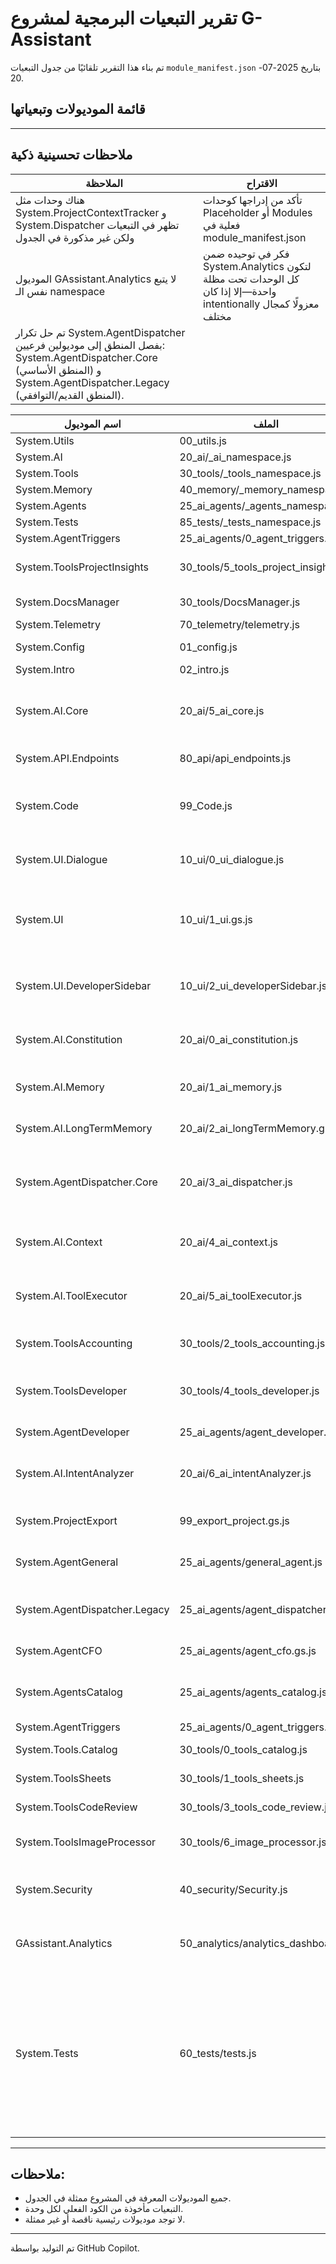 # تقرير التبعيات البرمجية لمشروع G-Assistant

تم بناء هذا التقرير تلقائيًا من جدول التبعيات `module_manifest.json` بتاريخ 2025-07-20.


## قائمة الموديولات وتبعياتها

---

## ملاحظات تحسينية ذكية

| الملاحظة | الاقتراح |
|-----------|-----------|
| هناك وحدات مثل System.ProjectContextTracker و System.Dispatcher تظهر في التبعيات ولكن غير مذكورة في الجدول | تأكد من إدراجها كوحدات Placeholder أو Modules فعلية في module_manifest.json |
| الموديول GAssistant.Analytics لا يتبع نفس الـ namespace | فكر في توحيده ضمن System.Analytics لتكون كل الوحدات تحت مظلة واحدة—إلا إذا كان intentionally معزولًا كمجال مختلف |
| تم حل تكرار System.AgentDispatcher بفصل المنطق إلى موديولين فرعيين: System.AgentDispatcher.Core (المنطق الأساسي) و System.AgentDispatcher.Legacy (المنطق القديم/التوافقي). |

| اسم الموديول                | الملف                              | التبعيات الرئيسية                                                                 |
|-----------------------------|-------------------------------------|----------------------------------------------------------------------------------|
| System.Utils                | 00_utils.js                         | -                                                                                |
| System.AI                   | 20_ai/_ai_namespace.js               | System.Utils                                                                     |
| System.Tools                | 30_tools/_tools_namespace.js         | -                                                                                |
| System.Memory               | 40_memory/_memory_namespace.js       | -                                                                                |
| System.Agents               | 25_ai_agents/_agents_namespace.js    | -                                                                                |
| System.Tests                | 85_tests/_tests_namespace.js         | -                                                                                |
| System.AgentTriggers        | 25_ai_agents/0_agent_triggers.js     | System.Utils, System.Config                                                      |
| System.ToolsProjectInsights | 30_tools/5_tools_project_insights.js | System.Utils, System.UI, System.AI, System.Config, System.DocsManager            |
| System.DocsManager          | 30_tools/DocsManager.js              | System.Utils, System.Config, System.Telemetry                                    |
| System.Telemetry            | 70_telemetry/telemetry.js            | System.Utils                                                                     |
| System.Config               | 01_config.js                        | System.Utils, System.AI, System.Telemetry                                        |
| System.Intro                | 02_intro.js                         | System.Utils                                                                     |
| System.AI.Core              | 20_ai/5_ai_core.js                   | System.Utils, System.Dialogue, System.Config, System.AI, System.Tools, System.DocsManager, System.Telemetry |
| System.API.Endpoints        | 80_api/api_endpoints.js              | System.Utils, System.AI, System.Tools, System.Telemetry                          |
| System.Code                 | 99_Code.js                          | System.Config, System.UI, System.AI, System.Tools, System.Tests, System.Utils, System.Dispatcher, System.Memory |
| System.UI.Dialogue          | 10_ui/0_ui_dialogue.js               | System.Utils, System.Config, System.DocsManager, System.AI, System.Telemetry     |
| System.UI                   | 10_ui/1_ui.gs.js                     | System.Utils, System.UI.Dialogue, System.Config, System.API, System.Tools, System.AI, System.Telemetry, System.DocsManager |
| System.UI.DeveloperSidebar  | 10_ui/2_ui_developerSidebar.js       | System.Utils, System.Config, System.DocsManager, System.AI, System.Telemetry, System.UI |
| System.AI.Constitution      | 20_ai/0_ai_constitution.js           | System.Config, System.DocsManager, System.AI.LongTermMemory, System.Telemetry, System.Utils |
| System.AI.Memory            | 20_ai/1_ai_memory.js                 | System.Utils, System.Config, System.DocsManager, System.AI, System.Telemetry     |
| System.AI.LongTermMemory    | 20_ai/2_ai_longTermMemory.g.js       | System.Utils, System.Config, System.DocsManager, System.Telemetry                |
| System.AgentDispatcher.Core      | 20_ai/3_ai_dispatcher.js             | System.Utils, System.Config, System.DocsManager, System.AI, System.Telemetry, System.AgentsCatalog, System.UI |
| System.AI.Context           | 20_ai/4_ai_context.js                | System.Utils, System.Config, System.DocsManager, System.AI, System.Telemetry, System.Tools |
| System.AI.ToolExecutor      | 20_ai/5_ai_toolExecutor.js           | System.Utils, System.Config, System.DocsManager, System.AI, System.Telemetry, System.Tools |
| System.ToolsAccounting      | 30_tools/2_tools_accounting.js        | System.Utils, System.UI, System.Config, System.AI, System.DocsManager            |
| System.ToolsDeveloper       | 30_tools/4_tools_developer.js         | System.Utils, System.Agents, System.Tools, System.Config, System.UI, System.AI, System.DocsManager |
| System.AgentDeveloper       | 25_ai_agents/agent_developer.gs.js    | System.Utils, System.Config, System.AI                                           |
| System.AI.IntentAnalyzer    | 20_ai/6_ai_intentAnalyzer.js          | System.Utils, System.Config, System.DocsManager, System.AI, System.Telemetry, System.Tools |
| System.ProjectExport        | 99_export_project.gs.js               | System.Utils, System.DocsManager, System.UI, System.Config                       |
| System.AgentGeneral         | 25_ai_agents/general_agent.js         | System.Utils, System.AI, System.DocsManager, System.Config                       |
| System.AgentDispatcher.Legacy    | 25_ai_agents/agent_dispatcher.gs.js   | System.Utils, System.Config, System.DocsManager, System.AI, System.Telemetry, System.AgentsCatalog |
| System.AgentCFO             | 25_ai_agents/agent_cfo.gs.js          | System.Utils, System.Tools, System.AI                                            |
| System.AgentsCatalog        | 25_ai_agents/agents_catalog.js         | System.AgentDeveloper, System.AgentCFO, System.AgentGeneral, System.Utils        |
| System.AgentTriggers        | 25_ai_agents/0_agent_triggers.js       | System.Utils, System.Config                                                      |
| System.Tools.Catalog        | 30_tools/0_tools_catalog.js            | System.Utils, System.DocsManager                                                 |
| System.ToolsSheets          | 30_tools/1_tools_sheets.js             | System.Utils, System.AI, System.UI                                               |
| System.ToolsCodeReview      | 30_tools/3_tools_code_review.js        | System.Utils, System.AI, System.UI, System.Config                                |
| System.ToolsImageProcessor  | 30_tools/6_image_processor.js          | System.Utils, System.AI, System.Config, System.Tools, System.DocsManager         |
| System.Security             | 40_security/Security.js                | System.Config, System.Utils, System.UI.Dialogue, System.ProjectContextTracker, System.Telemetry |
| GAssistant.Analytics        | 50_analytics/analytics_dashboard.js     | System.Utils, System.UI.Dialogue, System.Config, System.ToolsAccounting          |
| System.Tests                | 60_tests/tests.js                      | System.Utils, System.Config, System.AI, System.Tools, System.AgentDeveloper, System.AgentCFO, System.AgentGeneral, System.AgentDispatcher.Core, System.AgentDispatcher.Legacy, System.AgentsCatalog, System.DocsManager, System.Telemetry, System.Security, System.Memory, System.UI, System.ProjectExport |

---

## ملاحظات:
- جميع الموديولات المعرفة في المشروع ممثلة في الجدول.
- التبعيات مأخوذة من الكود الفعلي لكل وحدة.
- لا توجد موديولات رئيسية ناقصة أو غير ممثلة.

---

تم التوليد بواسطة GitHub Copilot.
